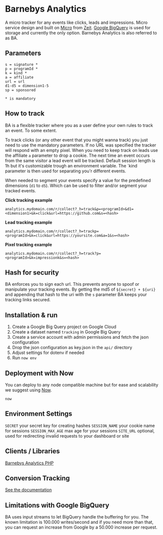 # Barnebys Analytics

A micro tracker for any events like clicks, leads and impressions.
Micro service design and built on [Micro](https://github.com/zeit/micro) from [Zeit](https://github.com/zeit). [Google BigQuery](https://cloud.google.com/bigquery/)
is used for storage and currently the only option. Barnebys Analytics is also referred to as BA.

## Parameters

    s = signature *
    p = programId *
    k = kind *
    a = affiliate
    url = url
    d1-d5 = dimension1-5
    sp = sponsored

    * is mandatory

## How to track

BA is a flexible tracker where you as a user define your own rules to track an event. To some extent.

To track clicks (or any other event that you might wanna track) you just need to use the
mandatory parameters. If no URL was specified the tracker will respond with an empty pixel. When you
need to keep track on leads use the affiliate `a` parameter to drop a cookie. The next time an event occurs
from the same visitor a lead event will be tracked. Default session length is 1h but it's customizable trough
an environment variable. The `kind parameter is then used for separating you'r different events.

When needed to segment your events specify a value for the predefined dimensions (`d1` to `d5`). Which can be used
to filter and/or segment your tracked events.

**Click tracking example**

`analytics.mydomain.com/r/collect?_h=track&p=<programId>&d1=<dimension1>&k=click&url=https://github.com&s=<hash>`

**Lead tracking example**

`analytics.mydomain.com/r/collect?_h=trackp=<programId>&k=click&url=https://yoursite.com&a=1&s=<hash>`

**Pixel tracking example**

`analytics.mydomain.com/r/collect?_h=track?p=<programId>&k=impressionk&s=<hash>`

## Hash for security

BA enforces you to sign each url. This prevents anyone to spoof or manipulate your tracking events.
By getting the md5 of `${secret} + ${uri}` and appending that hash to the uri with the `s` parameter BA keeps your tracking links secured.

## Installation & run

1. Create a Google Big Query project on Google Cloud
2. Create a dataset named `tracking` in Google Big Query
3. Create a service account with admin permissions and fetch the json configuration
4. Drop the json configuration as key.json in the `api/` directory
5. Adjust settings for dotenv if needed
6. Run `now env`

## Deployment with Now

You can deploy to any node compatible machine but for ease and scalability we suggest using [Now](https://zeit.co/now).

```
now
```

## Environment Settings

`SECRET` your secret key for creating hashes
`SESSION_NAME` your cookie name for sessions
`SESSION_MAX_AGE` max age for your sessions
`SITE_URL` optional, used for redirecting invalid requests to your dashboard or site

## Clients / Libraries

[Barnebys Analytics PHP](https://github.com/barnebys/analytics-php)

## Conversion Tracking

[See the documentation](docs)

## Limitations with Google BigQuery

BA uses input streams to let BigQuery handle the buffering for you.
The known limitation is 100.000 writes/second and if you need more than that, you can request an
increase from Google by a 50.000 increase per request.

